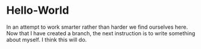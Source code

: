 # Hello-World
In an attempt to work smarter rather than harder we find ourselves here.
Now that I have created a branch, the next instruction is to write something about myself. I think this will do.
